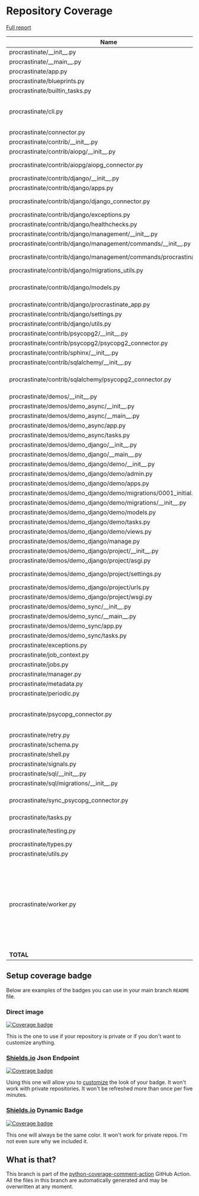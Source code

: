 # Repository Coverage

[Full report](https://htmlpreview.github.io/?https://github.com/procrastinate-org/procrastinate/blob/python-coverage-comment-action-data/htmlcov/index.html)

| Name                                                              |    Stmts |     Miss |   Branch |   BrPart |   Cover |   Missing |
|------------------------------------------------------------------ | -------: | -------: | -------: | -------: | ------: | --------: |
| procrastinate/\_\_init\_\_.py                                     |       19 |        0 |        0 |        0 |    100% |           |
| procrastinate/\_\_main\_\_.py                                     |        6 |        0 |        2 |        0 |    100% |           |
| procrastinate/app.py                                              |      104 |        0 |        2 |        0 |    100% |           |
| procrastinate/blueprints.py                                       |       68 |        0 |       14 |        0 |    100% |           |
| procrastinate/builtin\_tasks.py                                   |        6 |        0 |        0 |        0 |    100% |           |
| procrastinate/cli.py                                              |      223 |        4 |       34 |        3 |     97% |50, 137, 141, 679 |
| procrastinate/connector.py                                        |       43 |        0 |        0 |        0 |    100% |           |
| procrastinate/contrib/\_\_init\_\_.py                             |        0 |        0 |        0 |        0 |    100% |           |
| procrastinate/contrib/aiopg/\_\_init\_\_.py                       |        3 |        0 |        0 |        0 |    100% |           |
| procrastinate/contrib/aiopg/aiopg\_connector.py                   |      167 |        2 |       40 |        1 |     99% |   215-216 |
| procrastinate/contrib/django/\_\_init\_\_.py                      |        4 |        0 |        0 |        0 |    100% |           |
| procrastinate/contrib/django/apps.py                              |       29 |        1 |        6 |        0 |     97% |        24 |
| procrastinate/contrib/django/django\_connector.py                 |       94 |        4 |       18 |        1 |     96% | 27-30, 38 |
| procrastinate/contrib/django/exceptions.py                        |        6 |        0 |        0 |        0 |    100% |           |
| procrastinate/contrib/django/healthchecks.py                      |       32 |        0 |        2 |        0 |    100% |           |
| procrastinate/contrib/django/management/\_\_init\_\_.py           |        0 |        0 |        0 |        0 |    100% |           |
| procrastinate/contrib/django/management/commands/\_\_init\_\_.py  |        0 |        0 |        0 |        0 |    100% |           |
| procrastinate/contrib/django/management/commands/procrastinate.py |       23 |        1 |        4 |        2 |     89% |29, 34->38 |
| procrastinate/contrib/django/migrations\_utils.py                 |       11 |        0 |        0 |        0 |    100% |           |
| procrastinate/contrib/django/models.py                            |       79 |        4 |        6 |        1 |     94% |33, 74, 124, 152 |
| procrastinate/contrib/django/procrastinate\_app.py                |       21 |        1 |        2 |        0 |     96% |        58 |
| procrastinate/contrib/django/settings.py                          |       18 |        0 |        0 |        0 |    100% |           |
| procrastinate/contrib/django/utils.py                             |       16 |        0 |        0 |        0 |    100% |           |
| procrastinate/contrib/psycopg2/\_\_init\_\_.py                    |        3 |        0 |        0 |        0 |    100% |           |
| procrastinate/contrib/psycopg2/psycopg2\_connector.py             |      120 |        0 |       16 |        1 |     99% |    30->37 |
| procrastinate/contrib/sphinx/\_\_init\_\_.py                      |       16 |        0 |        0 |        0 |    100% |           |
| procrastinate/contrib/sqlalchemy/\_\_init\_\_.py                  |        3 |        0 |        0 |        0 |    100% |           |
| procrastinate/contrib/sqlalchemy/psycopg2\_connector.py           |       96 |        3 |       18 |        2 |     96% |120, 150, 152 |
| procrastinate/demos/\_\_init\_\_.py                               |        0 |        0 |        0 |        0 |    100% |           |
| procrastinate/demos/demo\_async/\_\_init\_\_.py                   |        0 |        0 |        0 |        0 |    100% |           |
| procrastinate/demos/demo\_async/\_\_main\_\_.py                   |       30 |       30 |        6 |        0 |      0% |      1-40 |
| procrastinate/demos/demo\_async/app.py                            |        3 |        0 |        0 |        0 |    100% |           |
| procrastinate/demos/demo\_async/tasks.py                          |        8 |        2 |        0 |        0 |     75% |     9, 15 |
| procrastinate/demos/demo\_django/\_\_init\_\_.py                  |        0 |        0 |        0 |        0 |    100% |           |
| procrastinate/demos/demo\_django/\_\_main\_\_.py                  |        4 |        4 |        2 |        0 |      0% |       1-6 |
| procrastinate/demos/demo\_django/demo/\_\_init\_\_.py             |        0 |        0 |        0 |        0 |    100% |           |
| procrastinate/demos/demo\_django/demo/admin.py                    |        4 |        4 |        0 |        0 |      0% |       1-7 |
| procrastinate/demos/demo\_django/demo/apps.py                     |        4 |        4 |        0 |        0 |      0% |       1-7 |
| procrastinate/demos/demo\_django/demo/migrations/0001\_initial.py |        6 |        6 |        0 |        0 |      0% |      2-12 |
| procrastinate/demos/demo\_django/demo/migrations/\_\_init\_\_.py  |        0 |        0 |        0 |        0 |    100% |           |
| procrastinate/demos/demo\_django/demo/models.py                   |        8 |        8 |        0 |        0 |      0% |      1-12 |
| procrastinate/demos/demo\_django/demo/tasks.py                    |       18 |       18 |        0 |        0 |      0% |      1-34 |
| procrastinate/demos/demo\_django/demo/views.py                    |       13 |       13 |        0 |        0 |      0% |      1-20 |
| procrastinate/demos/demo\_django/manage.py                        |       12 |       12 |        2 |        0 |      0% |      4-27 |
| procrastinate/demos/demo\_django/project/\_\_init\_\_.py          |        0 |        0 |        0 |        0 |    100% |           |
| procrastinate/demos/demo\_django/project/asgi.py                  |        5 |        5 |        0 |        0 |      0% |     10-20 |
| procrastinate/demos/demo\_django/project/settings.py              |       30 |       30 |        4 |        0 |      0% |    13-181 |
| procrastinate/demos/demo\_django/project/urls.py                  |        6 |        6 |        0 |        0 |      0% |     18-26 |
| procrastinate/demos/demo\_django/project/wsgi.py                  |        5 |        5 |        0 |        0 |      0% |     10-20 |
| procrastinate/demos/demo\_sync/\_\_init\_\_.py                    |        0 |        0 |        0 |        0 |    100% |           |
| procrastinate/demos/demo\_sync/\_\_main\_\_.py                    |       27 |       27 |        6 |        0 |      0% |      1-35 |
| procrastinate/demos/demo\_sync/app.py                             |        3 |        3 |        0 |        0 |      0% |       1-5 |
| procrastinate/demos/demo\_sync/tasks.py                           |        8 |        8 |        0 |        0 |      0% |      1-13 |
| procrastinate/exceptions.py                                       |       32 |        0 |        2 |        0 |    100% |           |
| procrastinate/job\_context.py                                     |       43 |        1 |        2 |        0 |     98% |        84 |
| procrastinate/jobs.py                                             |      114 |        0 |        8 |        0 |    100% |           |
| procrastinate/manager.py                                          |      149 |        0 |       24 |        0 |    100% |           |
| procrastinate/metadata.py                                         |        6 |        0 |        0 |        0 |    100% |           |
| procrastinate/periodic.py                                         |      105 |        0 |       20 |        0 |    100% |           |
| procrastinate/psycopg\_connector.py                               |      117 |        5 |       32 |        3 |     95% |135-137, 219, 291 |
| procrastinate/retry.py                                            |       66 |        0 |       18 |        1 |     99% |    77->80 |
| procrastinate/schema.py                                           |       25 |        0 |        0 |        0 |    100% |           |
| procrastinate/shell.py                                            |       61 |        3 |       12 |        0 |     96% |     45-47 |
| procrastinate/signals.py                                          |       49 |        3 |       10 |        1 |     93% |     30-35 |
| procrastinate/sql/\_\_init\_\_.py                                 |       21 |        0 |        0 |        0 |    100% |           |
| procrastinate/sql/migrations/\_\_init\_\_.py                      |        0 |        0 |        0 |        0 |    100% |           |
| procrastinate/sync\_psycopg\_connector.py                         |       98 |        2 |       22 |        3 |     96% |33->40, 162, 187 |
| procrastinate/tasks.py                                            |       75 |        0 |        8 |        0 |    100% |           |
| procrastinate/testing.py                                          |      211 |        0 |       56 |        1 |     99% |  443->442 |
| procrastinate/types.py                                            |       22 |        0 |        0 |        0 |    100% |           |
| procrastinate/utils.py                                            |      165 |        0 |       36 |        0 |    100% |           |
| procrastinate/worker.py                                           |      252 |        7 |       72 |        7 |     96% |72, 86, 195->198, 405->exit, 426-427, 431-432, 448->447, 465 |
|                                                         **TOTAL** | **3015** |  **226** |  **506** |   **27** | **92%** |           |


## Setup coverage badge

Below are examples of the badges you can use in your main branch `README` file.

### Direct image

[![Coverage badge](https://raw.githubusercontent.com/procrastinate-org/procrastinate/python-coverage-comment-action-data/badge.svg)](https://htmlpreview.github.io/?https://github.com/procrastinate-org/procrastinate/blob/python-coverage-comment-action-data/htmlcov/index.html)

This is the one to use if your repository is private or if you don't want to customize anything.

### [Shields.io](https://shields.io) Json Endpoint

[![Coverage badge](https://img.shields.io/endpoint?url=https://raw.githubusercontent.com/procrastinate-org/procrastinate/python-coverage-comment-action-data/endpoint.json)](https://htmlpreview.github.io/?https://github.com/procrastinate-org/procrastinate/blob/python-coverage-comment-action-data/htmlcov/index.html)

Using this one will allow you to [customize](https://shields.io/endpoint) the look of your badge.
It won't work with private repositories. It won't be refreshed more than once per five minutes.

### [Shields.io](https://shields.io) Dynamic Badge

[![Coverage badge](https://img.shields.io/badge/dynamic/json?color=brightgreen&label=coverage&query=%24.message&url=https%3A%2F%2Fraw.githubusercontent.com%2Fprocrastinate-org%2Fprocrastinate%2Fpython-coverage-comment-action-data%2Fendpoint.json)](https://htmlpreview.github.io/?https://github.com/procrastinate-org/procrastinate/blob/python-coverage-comment-action-data/htmlcov/index.html)

This one will always be the same color. It won't work for private repos. I'm not even sure why we included it.

## What is that?

This branch is part of the
[python-coverage-comment-action](https://github.com/marketplace/actions/python-coverage-comment)
GitHub Action. All the files in this branch are automatically generated and may be
overwritten at any moment.